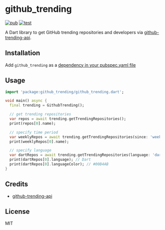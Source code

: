 # github_trending

[![pub](https://img.shields.io/pub/v/github_trending.svg)](https://pub.dev/packages/github_trending)
[![test](https://github.com/pd4d10/github-trending/workflows/test/badge.svg)](https://github.com/pd4d10/github-trending/actions?query=workflow:test)

A Dart library to get GitHub trending repositories and developers via [github-trending-api](https://github.com/huchenme/github-trending-api).

## Installation

Add `github_trending` as a [dependency in your pubspec.yaml file](https://flutter.dev/docs/development/packages-and-plugins/using-packages)

## Usage

```dart
import 'package:github_trending/github_trending.dart';

void main() async {
  final trending = GithubTrending();

  // get trending repositories
  var repos = await trending.getTrendingRepositories();
  print(repos[0].name);

  // specify time period
  var weeklyRepos = await trending.getTrendingRepositories(since: 'weekly');
  print(weeklyRepos[0].name);

  // specify language
  var dartRepos = await trending.getTrendingRepositories(language: 'dart');
  print(dartRepos[0].language); // Dart
  print(dartRepos[0].languageColor); // #00B4AB
}

```

## Credits

- [github-trending-api](https://github.com/huchenme/github-trending-api)

## License

MIT
